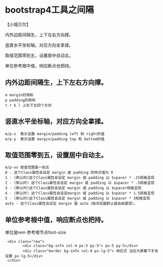 # bootstrap4工具之间隔
【小城贝尔】

内外边距间隔生，上下左右方向撑。

竖直水平坐标轴，对应方向全拿揉。

取值范围零到五，设置居中自动主。

单位参考根中值，响应断点也把持。

## 内外边距间隔生，上下左右方向撑。
    m margin的简称
    p padding的简称
    t r b l 上右下左四个方向 
## 竖直水平坐标轴，对应方向全拿揉。 
    m/p-x  表示设置 margin/padding left 和 right的值
    m/p-y  表示设置 margin/padding top 和 bottom的值
## 取值范围零到五，设置居中自动主。
    m/p-xx 取值范围是一到五
    0 - 这个Class属性会设定 margin 或 padding 的样式值为 0
    1 - (默认时)这个Class属性会设定 margin 或 padding 以 $spacer * .25规格呈现
    2 - (默认时) 这个Class属性会设定 margin 或 padding 以 $spacer * .5规格呈现
    3 - (默认时)这个Class属性会设定 margin 或 padding 以 $spacer规格呈现
    4 - (默认时) 这个Class属性会设定margin 或 padding 以 $spacer * 1.5规格呈现
    5 - (默认时)这个Class属性会设定 margin 或 padding 以 $spacer * 3规格呈现
    auto - 这个Class属性会设定 margin 值 auto（按浏览器默认值自由展现）。
## 单位参考根中值，响应断点也把持。
   单位是rem 参考根节点font-size

     <div class="row">
            <div class="bg-info col-4 px-5 py-5"> px-5 py-5</div>
            <div class="border bg-info col-4 px-lg-5"> 响应式 当在大屏幕下才会设置 px-lg-5</div>
     </div>
